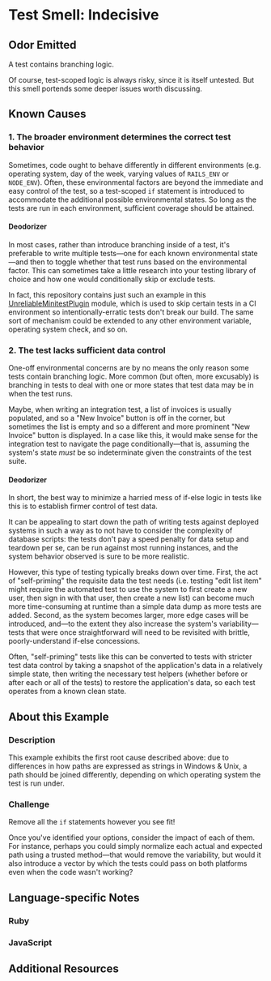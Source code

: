 # Test Smell: Indecisive

## Odor Emitted

A test contains branching logic.

Of course, test-scoped logic is always risky, since it is itself untested. But
this smell portends some deeper issues worth discussing.

## Known Causes

### 1. The broader environment determines the correct test behavior

Sometimes, code ought to behave differently in different environments (e.g.
operating system, day of the week, varying values of `RAILS_ENV` or `NODE_ENV`).
Often, these environmental factors are beyond the immediate and easy control of
the test, so a test-scoped `if` statement is introduced to accommodate the
additional possible environmental states. So long as the tests are run in each
environment, sufficient coverage should be attained.

#### Deodorizer

In most cases, rather than introduce branching inside of a test, it's preferable
to write multiple tests—one for each known environmental state—and then to
toggle whether that test runs based on the environmental factor. This can
sometimes take a little research into your testing library of choice and how one
would conditionally skip or exclude tests.

In fact, this repository contains just such an example in this
[UnreliableMinitestPlugin](support/ruby/unreliable_minitest_plugin.rb) module,
which is used to skip certain tests in a CI environment so intentionally-erratic
tests don't break our build. The same sort of mechanism could be extended to any
other environment variable, operating system check, and so on.

### 2. The test lacks sufficient data control

One-off environmental concerns are by no means the only reason some tests
contain branching logic. More common (but often, more excusably) is branching in
tests to deal with one or more states that test data may be in when the test
runs.

Maybe, when writing an integration test, a list of invoices is usually
populated, and so a "New Invoice" button is off in the corner, but sometimes the
list is empty and so a different and more prominent "New Invoice" button is
displayed. In a case like this, it would make sense for the integration test to
navigate the page conditionally—that is, assuming the system's state _must_ be
so indeterminate given the constraints of the test suite.

#### Deodorizer

In short, the best way to minimize a harried mess of if-else logic in tests like
this is to establish firmer control of test data.

It can be appealing to start down the path of writing tests against deployed
systems in such a way as to not have to consider the complexity of database
scripts: the tests don't pay a speed penalty for data setup and teardown per se,
can be run against most running instances, and the system behavior observed is
sure to be more realistic.

However, this type of testing typically breaks down over time. First, the act of
"self-priming" the requisite data the test needs (i.e. testing "edit list item"
might require the automated test to use the system to first create a new user,
then sign in with that user, then create a new list) can become much more
time-consuming at runtime than a simple data dump as more tests are added.
Second, as the system becomes larger, more edge cases will be introduced, and—to
the extent they also increase the system's variability—tests that were once
straightforward will need to be revisited with brittle, poorly-understand
if-else concessions.

Often, "self-priming" tests like this can be converted to tests with stricter
test data control by taking a snapshot of the application's data in a relatively
simple state, then writing the necessary test helpers (whether before or after
each or all of the tests) to restore the application's data, so each test
operates from a known clean state.

## About this Example

### Description

This example exhibits the first root cause described above: due to differences
in how paths are expressed as strings in Windows & Unix, a path should be joined
differently, depending on which operating system the test is run under.

### Challenge

Remove all the `if` statements however you see fit!

Once you've identified your options, consider the impact of each of them. For
instance, perhaps you could simply normalize each actual and expected path using
a trusted method—that would remove the variability, but would it also introduce
a vector by which the tests could pass on both platforms even when the code
wasn't working?

## Language-specific Notes

### Ruby

### JavaScript

## Additional Resources

